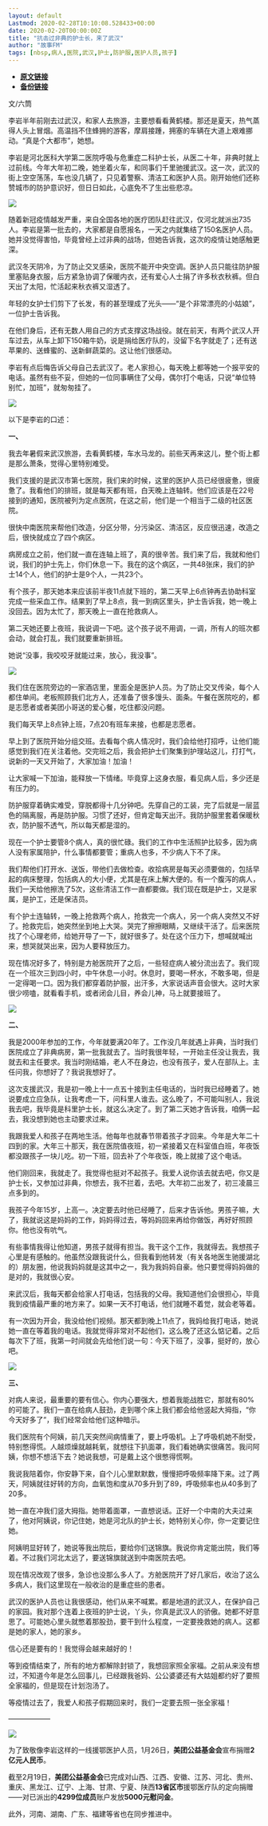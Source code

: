 ```yaml
---
layout: default
Lastmod: 2020-02-28T10:10:08.528433+00:00
date: 2020-02-20T00:00:00Z
title: "抗击过非典的护士长，来了武汉"
author: "故事FM"
tags: [nbsp,病人,医院,武汉,护士,防护服,医护人员,孩子]
---
```


* [**原文链接**](http://mp.weixin.qq.com/s?__biz=MzI5NzY4MzkzOA==&amp;mid=2247491520&amp;idx=1&amp;sn=b93fdaa9ad1bb4482f499f29c728363b&amp;chksm=ecb0014ddbc7885b2997ddc932deb9df2b216c09701aa4abf4d0b5458829199cdf05439583bd#rd)
* [**备份链接**](http://archive.ph/ju5Wm)


文/六筒

李岩半年前刚去过武汉，和家人去旅游，主要想看看黄鹤楼。那还是夏天，热气蒸得人头上冒烟。高温挡不住蜂拥的游客，摩肩接踵，拥塞的车辆在大道上艰难挪动。“真是个大都市”，她想。

李岩是河北医科大学第二医院呼吸与危重症二科护士长，从医二十年，非典时就上过前线。今年大年初二晚，她坐着火车，和同事们千里驰援武汉。这一次，武汉的街上空空荡荡，车也没几辆了，只见着警察、清洁工和医护人员。刚开始他们还称赞城市的防护意识好，但日日如此，心底免不了生出些悲凉。

  

![](/images/post/88ac20b3d09d30fed27b0a3fbe20b9fe.jpg)

随着新冠疫情越发严重，来自全国各地的医疗团队赶往武汉，仅河北就派出735人。李岩是第一批去的，大家都是自愿报名，一天之内就集结了150名医护人员。她并没觉得害怕，毕竟曾经上过非典的战场，但她告诉我，这次的疫情让她感触更深。

武汉冬天阴冷，为了防止交叉感染，医院不能开中央空调。医护人员只能往防护服里塞贴身衣服，后方紧急协调了保暖内衣，还有爱心人士捐了许多秋衣秋裤。但白天出了太阳，忙活起来秋衣裤又湿透了。

年轻的女护士们剪下了长发，有的甚至理成了光头——“是个非常漂亮的小姑娘”，一位护士告诉我。

在他们身后，还有无数人用自己的方式支撑这场战役。就在前天，有两个武汉人开车过去，从车上卸下150箱牛奶，说是捐给医疗队的，没留下名字就走了；还有送苹果的、送蜂蜜的、送新鲜蔬菜的。这让他们很感动。

李岩有点后悔告诉父母自己去武汉了。老人家担心，每天晚上都等她一个报平安的电话。虽然有些不妥，但她的一位同事瞒住了父母，偶尔打个电话，只说“单位特别忙，加班”，就匆匆挂了。

  

![](/images/post/7886082e3bd04d2ebc0f9f81f3d1223a.jpg)

  

以下是李岩的口述：

  

**一、**

  

我去年暑假来武汉旅游，去看黄鹤楼，车水马龙的。前些天再来这儿，整个街上都是那么萧条，觉得心里特别难受。

  

我们支援的是武汉市第七医院，我们来的时候，这里的医护人员已经很疲惫，很疲惫了。我看他们的排班，就是每天都有班，白天晚上连轴转。他们应该是在22号接到的通知，医院被列为定点医院，在这之前，他们是一个相当于二级的社区医院。

很快中南医院来帮他们改造，分区分带，分污染区、清洁区，反应很迅速，改造之后，很快就成立了四个病区。

病房成立之前，他们就一直在连轴上班了，真的很辛苦。我们来了后，我就和他们说，我们的护士先上，你们休息一下。我在的这个病区，一共48张床，我们的护士14个人，他们的护士是9个人，一共23个。

有个孩子，那天她本来应该前半夜11点就下班的，第二天早上6点钟再去协助科室完成一些采血工作。结果到了早上8点，我一到病区里头，护士告诉我，她一晚上没回去。因为太忙了，那天晚上一直在抢救病人。

第二天她还要上夜班，我说调一下吧。这个孩子说不用调，一调，所有人的班次都会动，就会打乱，我们就要重新排班。

她说“没事，我咬咬牙就能过来，放心，我没事”。

  

![](/images/post/58b12d0f8f3729c6f54e78db5262bc06.jpg)

我们住在医院旁边的一家酒店里，里面全是医护人员。为了防止交叉传染，每个人都住单间。老板照顾我们北方人，还准备了很多馒头、面条。午餐在医院吃的，都是志愿者或者美团小哥送的爱心餐，吃住都没问题。

我们每天早上8点钟上班，7点20有班车来接，也都是志愿者。

早上到了医院开始分组交班。去看每个病人情况时，我们会给他打招呼，让他们能感觉到我们在关注着他。交完班之后，我会把护士们聚集到护理站这儿，打打气，说新的一天又开始了，大家加油！加油！

让大家喊一下加油，能释放一下情绪。毕竟穿上这身衣服，看见病人后，多少还是有压力的。

防护服穿着确实难受，穿脱都得十几分钟吧。先穿自己的工装，完了后就是一层蓝色的隔离服，再是防护服。习惯了还好，但肯定每天出汗。我防护服里套着保暖秋衣，防护服不透气，所以每天都是湿的。

现在一个护士要管8个病人，真的很忙碌。我们的工作中生活照护比较多，因为病人没有家属陪护，什么事情都要管；重病人也多，不少病人下不了床。

我们帮他们打开水、送饭，带他们去做检查。收拾病房是每天必须要做的，包括早起的病床整理，包括病人的大小便，尤其是在床上解大便的。有一个腹泻的病人，我们一天给他擦洗了5次，这些清洁工作一直都要做。我们现在既是护士，又是家属，是护工，还是保洁员。

有个护士连轴转，一晚上抢救两个病人，抢救完一个病人，另一个病人突然又不好了。抢救完后，她突然坐到地上大哭。哭完了擦擦眼睛，又继续干活了。后来医院找了个心理老师，给她开导了一下，就好很多了。处在这个压力下，想喊就喊出来，想哭就哭出来，因为人要释放压力。

现在情况好多了，特别是方舱医院开了之后，一些轻症病人被分流出去了。我们现在一个班次三到四小时，中午休息一小时。休息时，要喝一杯水，不敢多喝，但是一定得喝一口。因为我们都穿着防护服，出汗多，大家说话声音会很大。这时大家很少唠嗑，就看看手机，或者闭会儿目，养会儿神，马上就要接班了。

  

![](/images/post/84e0a4358ddf4d477fc1a3d08495d182.jpg)

**二、**

我是2000年参加的工作，今年就要满20年了。工作没几年就遇上非典，当时我们医院成立了非典病房，第一批我就去了。当时我很年轻，一开始主任没让我去，我就去和主任要求。我当时刚结婚，老人不在身边，也没有孩子，爱人在部队上。主任问我，你想好了？我说我想好了。

这次支援武汉，我是初一晚上十一点五十接到主任电话的，当时我已经睡着了。她说要成立应急队，让我考虑一下，问科里人谁去。这么晚了，不可能叫别人，我说我去吧，我毕竟是科里护士长，就这么决定了。到了第二天她才告诉我，咱俩一起去，我没想到她也主动要求过来。

我跟我爱人和孩子在两地生活。他每年也就春节带着孩子才回来。今年是大年二十四到的家。大年三十那天，我在医院值夜班，初一紧接着又在科室值白班，年夜饭都没跟孩子一块儿吃。初一下班，回去补了个年夜饭，晚上就接了这个电话。

他们刚回来，我就走了。我觉得也挺对不起孩子。我爱人说你该去就去吧，你又是护士长，又参加过非典，你想去，我不拦着，去吧。大年初二出发了，初三凌晨三点多到的。

我孩子今年15岁，上高一。决定要去时他已经睡了，后来才告诉他。男孩子嘛，大了，我就说这是妈妈的工作，妈妈得过去，等妈妈回来再给你做饭，再好好照顾你。他也没有吭气。

有些事情我得让他知道，男孩子就得有担当。我干这个工作，我就得去。我想孩子心里是有感触的。他虽然没跟我说什么，但我看到他转发（有关各地医生驰援湖北的）朋友圈，他说我妈妈就是这其中之一，我为我妈妈自豪。他只要觉得妈妈做的是对的，我就很心安。

来武汉后，我每天都会给家人打电话，包括我的父母。我知道他们会很担心，毕竟我到疫情最严重的地方来了。如果一天不打电话，他们就睡不着觉，就会老等着。

有一次因为开会，我没给他们视频。那天都到晚上11点了，我妈给我打电话，她说她一直在等着我的电话。我就觉得非常对不起他们，这么晚了还这么惦记着。之后每次下了班，我第一时间就会先给他们说一句：今天下班了，没事，挺好的，放心吧。

  

![](/images/post/b1284be8c69bc4243667a4b1b19edc64.jpg)

  

  

**三、**

对病人来说，最重要的要有信心。你内心要强大，想着我能战胜它，那就有80%的可能了。我们一直在给病人鼓劲，走到哪个床上我们都会给他竖起大拇指，“你今天好多了”，我们经常会给他们这种暗示。

我们医院有个阿姨，前几天突然间病情重了，要上呼吸机。上了呼吸机她不耐受，特别憋得慌。人越烦燥就越耗氧，就想往下扒面罩，我们看她确实很痛苦。我问阿姨，你想不想活下去？她说我想，可是戴上这个很憋得慌啊。

我说我陪着你，你安静下来，自个儿心里默默数，慢慢把呼吸频率降下来。过了两天，阿姨就往好转的方向，血氧饱和度从70多升到了89，呼吸频率也从40多到了20多。

她一直在冲我们竖大拇指。她带着面罩，一直想说话。正好一个中南的大夫过来了，他对阿姨说，你记住她，她是河北队的护士长，她特别关心你，你一定要记住她。

阿姨明显好转了，她说等我出院后，要给你们送锦旗。我说你肯定能出院，我们等着。不过我们河北太远了，要送锦旗就送到中南医院去吧。

现在情况改观了很多，急诊也没那么多人了。方舱医院开了好几家后，收治了这么多病人，我们这里现在一般收治的是重症些的患者。

武汉的医护人员也让我很感动，他们从来不喊累。都是地道的武汉人，在保护自己的家园。我对那个连着上夜班的护士说，丫头，你真是武汉人的骄傲。她都不好意思了。可能她心里头就憋着那股劲，要干到什么程度，一定要挽救她的病人。这都是她的家人，她的家乡。

信心还是要有的！我觉得会越来越好的！

等到疫情结束了，所有的地方都解除封锁了，我想回家照全家福。之前从来没有想过，不知道今年是怎么回事儿，已经跟我爸妈、公公婆婆还有大姑姐都约好了要照全家福的，但是现在计划泡汤了。

等疫情过去了，我爱人和孩子假期回来时，我们一定要去照一张全家福！

——————

  

  

![](/images/post/0b2fba3ea1559649f62f541d9cc9edbc.jpg)

  

为了致敬像李岩这样的一线援鄂医护人员，1月26日，**美团公益基金会**宣布捐赠**2亿元人民币**。

截至2月19日，**美团公益基金会**已完成对山西、江西、安徽、江苏、河北、贵州、重庆、黑龙江、辽宁、上海、甘肃、宁夏、陕西**13省区市**援鄂医疗队的定向捐赠——对已派出的**4299位成员**账户发放**5000元慰问金**。

此外，河南、湖南、广东、福建等省也在同步推进中。

